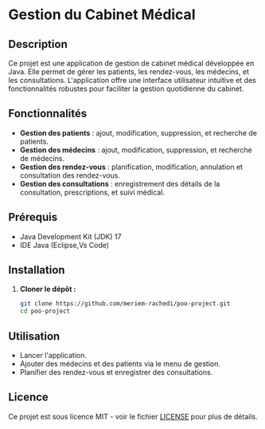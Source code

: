 # Gestion du Cabinet Médical

## Description

Ce projet est une application de gestion de cabinet médical développée en Java. Elle permet de gérer les patients, les rendez-vous, les médecins, et les consultations. L'application offre une interface utilisateur intuitive et des fonctionnalités robustes pour faciliter la gestion quotidienne du cabinet.

## Fonctionnalités

- **Gestion des patients** : ajout, modification, suppression, et recherche de patients.
- **Gestion des médecins** : ajout, modification, suppression, et recherche de médecins.
- **Gestion des rendez-vous** : planification, modification, annulation et consultation des rendez-vous.
- **Gestion des consultations** : enregistrement des détails de la consultation, prescriptions, et suivi médical.

## Prérequis

- Java Development Kit (JDK) 17 
- IDE Java (Eclipse,Vs Code)

## Installation

1. **Cloner le dépôt :**
   ```bash
   git clone https://github.com/meriem-rachedi/poo-project.git
   cd poo-project
   ```

## Utilisation

- Lancer l'application.
- Ajouter des médecins et des patients via le menu de gestion.
- Planifier des rendez-vous et enregistrer des consultations.

## Licence

Ce projet est sous licence MIT - voir le fichier [LICENSE](LICENSE) pour plus de détails.
